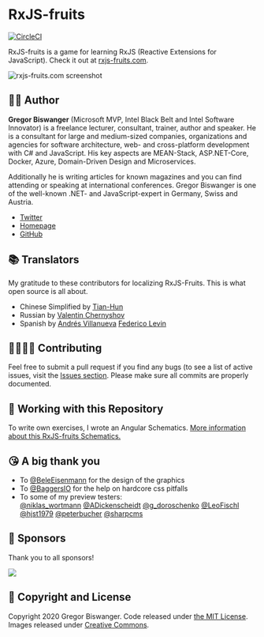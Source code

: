 
RxJS-fruits
=======
[![CircleCI](https://circleci.com/gh/GregorBiswanger/rxjs-fruits.svg?style=svg)](https://circleci.com/gh/GregorBiswanger/rxjs-fruits)

RxJS-fruits is a game for learning RxJS (Reactive Extensions for JavaScript). Check it out at [rxjs-fruits.com](https://www.rxjs-fruits.com).

![rxjs-fruits.com screenshot](https://github.com/GregorBiswanger/rxjs-fruits/raw/master/src/assets/images/thumbnail.jpg)

## 👨‍💻 Author

**Gregor Biswanger** (Microsoft MVP, Intel Black Belt and Intel Software Innovator) is a freelance lecturer, consultant, trainer, author and speaker. He is a consultant for large and medium-sized companies, organizations and agencies for software architecture, web- and cross-platform development with C# and JavaScript. His key aspects are MEAN-Stack, ASP.NET-Core, Docker, Azure, Domain-Driven Design and Microservices.

Additionally he is writing articles for known magazines and you can find attending or speaking at international conferences. Gregor Biswanger is one of the well-known .NET- and JavaScript-expert in Germany, Swiss and Austria. 

* [Twitter](https://twitter.com/BFreakout)
* [Homepage](http://about.me/gregor.biswanger)
* [GitHub](https://github.com/GregorBiswanger)

## 📚 Translators
My gratitude to these contributors for localizing RxJS-Fruits. This is what open source is all about.
* Chinese Simplified by [Tian-Hun](https://github.com/Tian-Hun)
* Russian by [Valentin Chernyshov](https://github.com/ValentinChernyshov)
* Spanish by [Andrés Villanueva](https://github.com/Villanuevand) [Federico Levin](https://github.com/federicolevin)


## 🙋‍♀️🙋‍♂ Contributing
Feel free to submit a pull request if you find any bugs (to see a list of active issues, visit the [Issues section](https://github.com/GregorBiswanger/rxjs-fruits/issues).
Please make sure all commits are properly documented.

## 🧪 Working with this Repository
To write own exercises, I wrote an Angular Schematics. [More information about this RxJS-fruits Schematics.](https://github.com/GregorBiswanger/rxjs-fruits-schematics)

## 😘 A big thank you
* To [@BeleEisenmann](https://twitter.com/BeleEisenmann) for the design of the graphics
* To [@BaggersIO](https://twitter.com/BaggersIO) for the help on hardcore css pitfalls
* To some of my preview testers:  
[@niklas_wortmann](https://twitter.com/niklas_wortmann) [@ADickenscheidt](https://twitter.com/ADickenscheidt) [@g_doroschenko](https://twitter.com/g_doroschenko) [@LeoFischl](https://twitter.com/LeoFischl) [@hjst1979](https://twitter.com/hjst1979) [@peterbucher](https://twitter.com/peterbucher) [@sharpcms](https://twitter.com/sharpcms)

## 🙏 Sponsors

Thank you to all sponsors!

<p>
  <a href="https://www.codeandweb.com/babeledit" target="_blank"><img src="https://www.rxjs-fruits.com/assets/images/sponsors/BabelEdit.jpg"></a>
</p>

## 🎉 Copyright and License

Copyright 2020 Gregor Biswanger. Code released under [the MIT License](https://github.com/GregorBiswanger/rxjs-fruits/blob/master/LICENSE.md). Images released under [Creative Commons](https://creativecommons.org/licenses/by/3.0/legalcode.txt).
